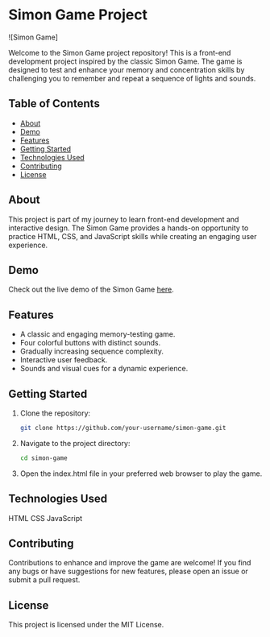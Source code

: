 # Simon Game Project

![Simon Game]

Welcome to the Simon Game project repository! This is a front-end development project inspired by the classic Simon Game. The game is designed to test and enhance your memory and concentration skills by challenging you to remember and repeat a sequence of lights and sounds.

## Table of Contents

- [About](#about)
- [Demo](#demo)
- [Features](#features)
- [Getting Started](#getting-started)
- [Technologies Used](#technologies-used)
- [Contributing](#contributing)
- [License](#license)

## About

This project is part of my journey to learn front-end development and interactive design. The Simon Game provides a hands-on opportunity to practice HTML, CSS, and JavaScript skills while creating an engaging user experience.

## Demo

Check out the live demo of the Simon Game [here](link_to_demo).

## Features

- A classic and engaging memory-testing game.
- Four colorful buttons with distinct sounds.
- Gradually increasing sequence complexity.
- Interactive user feedback.
- Sounds and visual cues for a dynamic experience.

## Getting Started

1. Clone the repository:
   ```bash
   git clone https://github.com/your-username/simon-game.git
   
2. Navigate to the project directory:
   ```bash
   cd simon-game

3. Open the index.html file in your preferred web browser to play the game.

## Technologies Used

HTML
CSS
JavaScript

## Contributing

Contributions to enhance and improve the game are welcome! If you find any bugs or have suggestions for new features, please open an issue or submit a pull request.

## License

This project is licensed under the MIT License.
